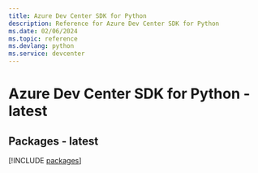 ```yaml
---
title: Azure Dev Center SDK for Python
description: Reference for Azure Dev Center SDK for Python
ms.date: 02/06/2024
ms.topic: reference
ms.devlang: python
ms.service: devcenter
---
```

# Azure Dev Center SDK for Python - latest
## Packages - latest
[!INCLUDE [packages](dev-center-index.md)]